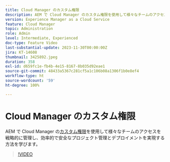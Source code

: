 ```yaml
---
title: Cloud Manager のカスタム権限
description: AEM で Cloud Manager のカスタム権限を使用して様々なチームのアクセスを戦略的に管理し、効率的で安全なプロジェクト管理とデプロイメントを実現する方法を学びます。
version: Experience Manager as a Cloud Service
feature: Cloud Manager
topic: Administration
role: Admin
level: Intermediate, Experienced
doc-type: Feature Video
last-substantial-update: 2023-11-30T00:00:00Z
jira: KT-14608
thumbnail: 3425892.jpeg
duration: 358
exl-id: d659fc1e-fb4b-4e15-8167-8b035d92eae1
source-git-commit: 48433a5367c281cf5a1c106b08a1306f1b0e8ef4
workflow-type: ht
source-wordcount: '59'
ht-degree: 100%

---
```


# Cloud Manager のカスタム権限

AEM で Cloud Manager の[カスタム権限](https://experienceleague.adobe.com/docs/experience-manager-cloud-manager/content/requirements/custom-permissions.html?lang=ja)を使用して様々なチームのアクセスを戦略的に管理し、効率的で安全なプロジェクト管理とデプロイメントを実現する方法を学びます。

>[!VIDEO](https://video.tv.adobe.com/v/3449805/?learn=on&captions=jpn)
